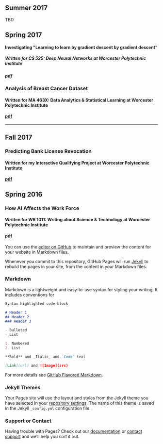 <!--- ## Fall 2017: MQP, Inquiry Seminar Paper --->

## Summer 2017

TBD

## Spring 2017

#### Investigating "Learning to learn by gradient descent by gradient descent"
##### Written for CS 525: Deep Neural Networks at Worcester Polytechnic Institute
##### [pdf](Investigating_Learning_to_learn.pdf)


### Analysis of Breast Cancer Dataset
#### Written for MA 463X: Data Analytics & Statistical Learning at Worcester Polytechnic Institute
#### [pdf](Analysis_of_Breast_Cancer_Dataset.pdf)


---


## Fall 2017

### Predicting Bank License Revocation
#### Written for my Interactive Qualifying Project at Worcester Polytechnic Institute
#### [pdf](Predicting_Bank_License_Revocation.pdf)

## Spring 2016
### How AI Affects the Work Force
#### Written for WR 1011: Writing about Science & Technology at Worcester Polytechnic Institute
#### [pdf](How_AI_Affects_Work_Force.pdf)

You can use the [editor on GitHub](https://github.com/mjgiancola/papers/edit/master/index.md) to maintain and preview the content for your website in Markdown files.

Whenever you commit to this repository, GitHub Pages will run [Jekyll](https://jekyllrb.com/) to rebuild the pages in your site, from the content in your Markdown files.

### Markdown

Markdown is a lightweight and easy-to-use syntax for styling your writing. It includes conventions for

```markdown
Syntax highlighted code block

# Header 1
## Header 2
### Header 3

- Bulleted
- List

1. Numbered
2. List

**Bold** and _Italic_ and `Code` text

[Link](url) and ![Image](src)
```

For more details see [GitHub Flavored Markdown](https://guides.github.com/features/mastering-markdown/).

### Jekyll Themes

Your Pages site will use the layout and styles from the Jekyll theme you have selected in your [repository settings](https://github.com/mjgiancola/papers/settings). The name of this theme is saved in the Jekyll `_config.yml` configuration file.

### Support or Contact

Having trouble with Pages? Check out our [documentation](https://help.github.com/categories/github-pages-basics/) or [contact support](https://github.com/contact) and we’ll help you sort it out.
